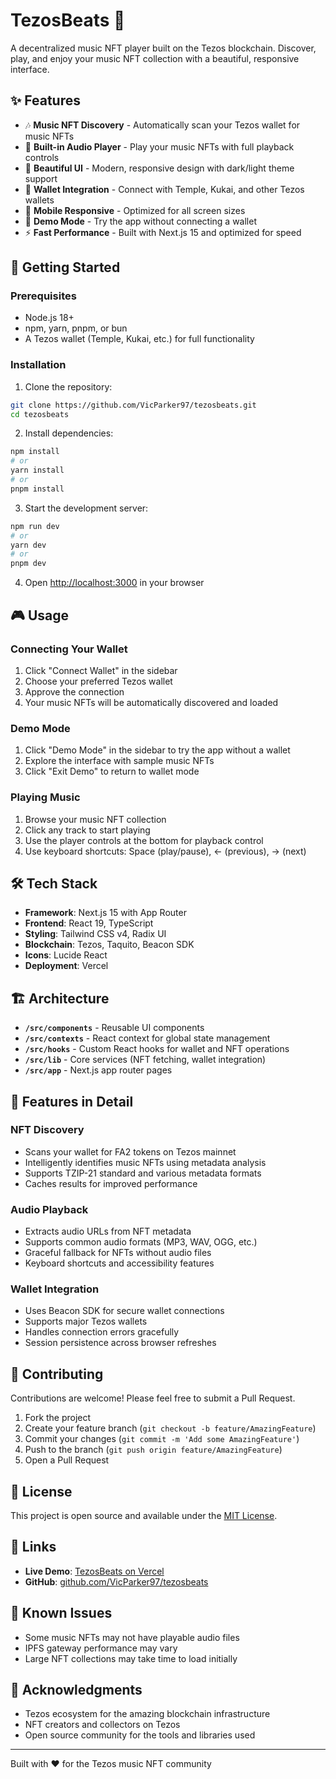 # TezosBeats 🎵

A decentralized music NFT player built on the Tezos blockchain. Discover, play, and enjoy your music NFT collection with a beautiful, responsive interface.

## ✨ Features

- 🎶 **Music NFT Discovery** - Automatically scan your Tezos wallet for music NFTs
- 🎵 **Built-in Audio Player** - Play your music NFTs with full playback controls
- 🎨 **Beautiful UI** - Modern, responsive design with dark/light theme support
- 🔗 **Wallet Integration** - Connect with Temple, Kukai, and other Tezos wallets
- 📱 **Mobile Responsive** - Optimized for all screen sizes
- 🧪 **Demo Mode** - Try the app without connecting a wallet
- ⚡ **Fast Performance** - Built with Next.js 15 and optimized for speed

## 🚀 Getting Started

### Prerequisites

- Node.js 18+ 
- npm, yarn, pnpm, or bun
- A Tezos wallet (Temple, Kukai, etc.) for full functionality

### Installation

1. Clone the repository:
```bash
git clone https://github.com/VicParker97/tezosbeats.git
cd tezosbeats
```

2. Install dependencies:
```bash
npm install
# or
yarn install
# or
pnpm install
```

3. Start the development server:
```bash
npm run dev
# or
yarn dev
# or
pnpm dev
```

4. Open [http://localhost:3000](http://localhost:3000) in your browser

## 🎮 Usage

### Connecting Your Wallet
1. Click "Connect Wallet" in the sidebar
2. Choose your preferred Tezos wallet
3. Approve the connection
4. Your music NFTs will be automatically discovered and loaded

### Demo Mode
1. Click "Demo Mode" in the sidebar to try the app without a wallet
2. Explore the interface with sample music NFTs
3. Click "Exit Demo" to return to wallet mode

### Playing Music
1. Browse your music NFT collection
2. Click any track to start playing
3. Use the player controls at the bottom for playback control
4. Use keyboard shortcuts: Space (play/pause), ← (previous), → (next)

## 🛠️ Tech Stack

- **Framework**: Next.js 15 with App Router
- **Frontend**: React 19, TypeScript
- **Styling**: Tailwind CSS v4, Radix UI
- **Blockchain**: Tezos, Taquito, Beacon SDK
- **Icons**: Lucide React
- **Deployment**: Vercel

## 🏗️ Architecture

- **`/src/components`** - Reusable UI components
- **`/src/contexts`** - React context for global state management
- **`/src/hooks`** - Custom React hooks for wallet and NFT operations
- **`/src/lib`** - Core services (NFT fetching, wallet integration)
- **`/src/app`** - Next.js app router pages

## 🎨 Features in Detail

### NFT Discovery
- Scans your wallet for FA2 tokens on Tezos mainnet
- Intelligently identifies music NFTs using metadata analysis
- Supports TZIP-21 standard and various metadata formats
- Caches results for improved performance

### Audio Playback
- Extracts audio URLs from NFT metadata
- Supports common audio formats (MP3, WAV, OGG, etc.)
- Graceful fallback for NFTs without audio files
- Keyboard shortcuts and accessibility features

### Wallet Integration
- Uses Beacon SDK for secure wallet connections
- Supports major Tezos wallets
- Handles connection errors gracefully
- Session persistence across browser refreshes

## 🤝 Contributing

Contributions are welcome! Please feel free to submit a Pull Request.

1. Fork the project
2. Create your feature branch (`git checkout -b feature/AmazingFeature`)
3. Commit your changes (`git commit -m 'Add some AmazingFeature'`)
4. Push to the branch (`git push origin feature/AmazingFeature`)
5. Open a Pull Request

## 📄 License

This project is open source and available under the [MIT License](LICENSE).

## 🔗 Links

- **Live Demo**: [TezosBeats on Vercel](https://your-deployment-url.vercel.app)
- **GitHub**: [github.com/VicParker97/tezosbeats](https://github.com/VicParker97/tezosbeats)

## 🐛 Known Issues

- Some music NFTs may not have playable audio files
- IPFS gateway performance may vary
- Large NFT collections may take time to load initially

## 🙏 Acknowledgments

- Tezos ecosystem for the amazing blockchain infrastructure
- NFT creators and collectors on Tezos
- Open source community for the tools and libraries used

---

Built with ❤️ for the Tezos music NFT community